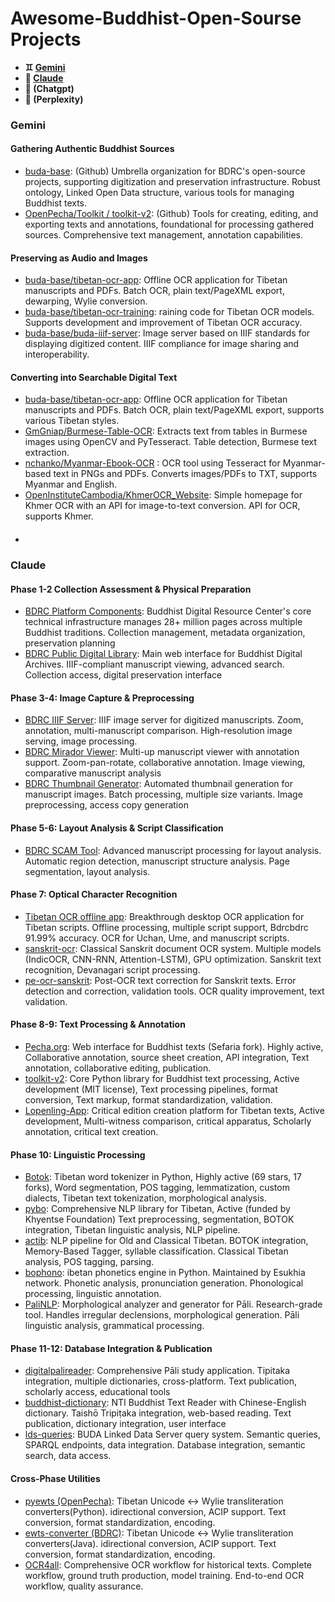 # Awesome-Buddhist-Open-Sourse Projects
- **♊ [Gemini](https://github.com/awesome-buddhism/awesome-buddhist-projects/tree/main?tab=readme-ov-file#gemini-1)**
- **🤖 [Claude](https://github.com/awesome-buddhism/awesome-buddhist-projects/blob/main/README.md#claude)**
- **💬 (Chatgpt)** 
- **🧠 (Perplexity)**

### Gemini
#### Gathering Authentic Buddhist Sources
- [buda-base](https://github.com/buda-base): (Github) Umbrella organization for BDRC's open-source projects, supporting digitization and preservation infrastructure. Robust ontology, Linked Open Data structure, various tools for managing Buddhist texts.
- [OpenPecha/Toolkit / toolkit-v2](https://github.com/OpenPecha): (Github) Tools for creating, editing, and exporting texts and annotations, foundational for processing gathered sources. Comprehensive text management, annotation capabilities.

#### Preserving as Audio and Images
- [buda-base/tibetan-ocr-app](https://github.com/buda-base/tibetan-ocr-app): Offline OCR application for Tibetan manuscripts and PDFs. Batch OCR, plain text/PageXML export, dewarping, Wylie conversion.
- [buda-base/tibetan-ocr-training](https://github.com/buda-base/tibetan-ocr-training ): raining code for Tibetan OCR models. Supports development and improvement of Tibetan OCR accuracy.
- [buda-base/buda-iiif-server](https://github.com/buda-base/buda-iiif-server): Image server based on IIIF standards for displaying digitized content. IIIF compliance for image sharing and interoperability.

#### Converting into Searchable Digital Text
- [buda-base/tibetan-ocr-app](https://github.com/buda-base/tibetan-ocr-app ): Offline OCR application for Tibetan manuscripts and PDFs. Batch OCR, plain text/PageXML export, supports various Tibetan styles.
- [GmGniap/Burmese-Table-OCR](https://github.com/GmGniap/Burmese-Table-OCR): Extracts text from tables in Burmese images using OpenCV and PyTesseract. Table detection, Burmese text extraction.
- [nchanko/Myanmar-Ebook-OCR](https://github.com/nchanko/Myanmar-Ebook-OCR) : OCR tool using Tesseract for Myanmar-based text in PNGs and PDFs. Converts images/PDFs to TXT, supports Myanmar and English.
- [OpenInstituteCambodia/KhmerOCR_Website](https://github.com/OpenInstituteCambodia/KhmerOCR_Website): Simple homepage for Khmer OCR with an API for image-to-text conversion. API for OCR, supports Khmer.

####
####
####
- []() 
### Claude
#### Phase 1-2 Collection Assessment & Physical **Preparation**
- [BDRC Platform Components](https://github.com/buda-base): Buddhist Digital Resource Center's core technical infrastructure manages 28+ million pages across multiple Buddhist traditions. Collection management, metadata organization, preservation planning
- [BDRC Public Digital Library]( http://library.bdrc.io): Main web interface for Buddhist Digital Archives. IIIF-compliant manuscript viewing, advanced search. Collection access, digital preservation interface

#### Phase 3-4: Image Capture & Preprocessing
- [BDRC IIIF Server](https://github.com/buda-base/buda-iiif-server): IIIF image server for digitized manuscripts. Zoom, annotation, multi-manuscript comparison. High-resolution image serving, image processing.
- [BDRC Mirador Viewer](https://github.com/buda-base/mirador): Multi-up manuscript viewer with annotation support. Zoom-pan-rotate, collaborative annotation. Image viewing, comparative manuscript analysis
- [BDRC Thumbnail Generator](https://github.com/buda-base/buda-thumbnail-generator): Automated thumbnail generation for manuscript images. Batch processing, multiple size variants. Image preprocessing, access copy generation

#### Phase 5-6: Layout Analysis & Script Classification
- [BDRC SCAM Tool](https://github.com/buda-base/scam): Advanced manuscript processing for layout analysis. Automatic region detection, manuscript structure analysis. Page segmentation, layout analysis.

#### Phase 7: Optical Character Recognition
- [Tibetan OCR offline app](https://github.com/buda-base/tibetan-ocr-prototype): Breakthrough desktop OCR application for Tibetan scripts. Offline processing, multiple script support, Bdrcbdrc 91.99% accuracy. OCR for Uchan, Ume, and manuscript scripts.
- [sanskrit-ocr]( https://github.com/ihdia/sanskrit-ocr): Classical Sanskrit document OCR system. Multiple models (IndicOCR, CNN-RNN, Attention-LSTM), GPU optimization. Sanskrit text recognition, Devanagari script processing.
- [pe-ocr-sanskrit]( https://github.com/ayushbits/pe-ocr-sanskrit): Post-OCR text correction for Sanskrit texts. Error detection and correction, validation tools. OCR quality improvement, text validation.

#### Phase 8-9: Text Processing & Annotation
- [Pecha.org](https://github.com/OpenPecha/Pecha.org): Web interface for Buddhist texts (Sefaria fork). Highly active, Collaborative annotation, source sheet creation, API integration, Text annotation, collaborative editing, publication.
- [toolkit-v2](https://github.com/OpenPecha/toolkit-v2): Core Python library for Buddhist text processing, Active development (MIT license), Text processing pipelines, format conversion, Text markup, format standardization, validation.
- [Lopenling-App](https://github.com/OpenPecha/Lopenling-App): Critical edition creation platform for Tibetan texts, Active development, Multi-witness comparison, critical apparatus, Scholarly annotation, critical text creation.

#### Phase 10: Linguistic Processing
- [Botok](https://github.com/OpenPecha/Botok): Tibetan word tokenizer in Python, Highly active (69 stars, 17 forks), Word segmentation, POS tagging, lemmatization, custom dialects, Tibetan text tokenization, morphological analysis.
- [pybo](https://github.com/OpenPecha/pybo): Comprehensive NLP library for Tibetan, Active (funded by Khyentse Foundation) Text preprocessing, segmentation, BOTOK integration, Tibetan linguistic analysis, NLP pipeline.
- [actib](https://github.com/lothelanor/actib): NLP pipeline for Old and Classical Tibetan. BOTOK integration, Memory-Based Tagger, syllable classification. Classical Tibetan analysis, POS tagging, parsing.
- [bophono](https://github.com/Esukhia/bophono): ibetan phonetics engine in Python. Maintained by Esukhia network. Phonetic analysis, pronunciation generation. Phonological processing, linguistic annotation.
- [PaliNLP](https://github.com/daalft/PaliNLP): Morphological analyzer and generator for Pāli. Research-grade tool. Handles irregular declensions, morphological generation. Pāli linguistic analysis, grammatical processing.

#### Phase 11-12: Database Integration & Publication
- [digitalpalireader](https://github.com/digitalpalireader/digitalpalireader): Comprehensive Pāli study application. Tipitaka integration, multiple dictionaries, cross-platform. Text publication, scholarly access, educational tools
- [buddhist-dictionary](https://github.com/alexamies/buddhist-dictionary): NTI Buddhist Text Reader with Chinese-English dictionary. Taishō Tripiṭaka integration, web-based reading. Text publication, dictionary integration, user interface
- [lds-queries]( https://github.com/buda-base/lds-queries): BUDA Linked Data Server query system. Semantic queries, SPARQL endpoints, data integration. Database integration, semantic search, data access.

#### Cross-Phase Utilities
- [pyewts (OpenPecha)]( https://github.com/OpenPecha/pyewts): Tibetan Unicode ↔ Wylie transliteration converters(Python). idirectional conversion, ACIP support. Text conversion, format standardization, encoding.
- [ewts-converter (BDRC)](https://github.com/buda-base/ewts-converter): Tibetan Unicode ↔ Wylie transliteration converters(Java). idirectional conversion, ACIP support. Text conversion, format standardization, encoding.
- [OCR4all](https://www.ocr4all.org/): Comprehensive OCR workflow for historical texts. Complete workflow, ground truth production, model training. End-to-end OCR workflow, quality assurance.
